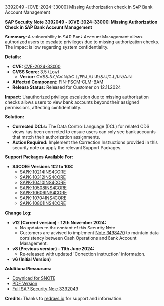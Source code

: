 3392049 - [CVE-2024-33000] Missing Authorization check in SAP Bank Account Management

**SAP Security Note 3392049 - [CVE-2024-33000] Missing Authorization Check in SAP Bank Account Management**

**Summary:**
A vulnerability in SAP Bank Account Management allows authorized users to escalate privileges due to missing authorization checks. The impact is low regarding system confidentiality.

**Details:**
- **CVE:** [CVE-2024-33000](https://www.cve.org/CVERecord?id=CVE-2024-33000)
- **CVSS Score:** 3.5 (Low)
  - **Vector:** CVSS:3.0/AV:N/AC:L/PR:L/UI:R/S:U/C:L/I:N/A:N
- **Affected Component:** FIN-FSCM-CLM-BAM
- **Release Status:** Released for Customer on 12.11.2024

**Impact:**
Unauthorized privilege escalation due to missing authorization checks allows users to view bank accounts beyond their assigned permissions, affecting confidentiality.

**Solution:**
- **Corrected DCLs:** The Data Control Language (DCL) for related CDS views has been corrected to ensure users can only see bank accounts that match their authorization assignments.
- **Action Required:** Implement the Correction Instructions provided in this security note or apply the relevant Support Packages.

**Support Packages Available For:**
- **S4CORE Versions 102 to 108:**
  - [SAPK-10214INS4CORE](https://me.sap.com/supportpackage/SAPK-10214INS4CORE)
  - [SAPK-10312INS4CORE](https://me.sap.com/supportpackage/SAPK-10312INS4CORE)
  - [SAPK-10410INS4CORE](https://me.sap.com/supportpackage/SAPK-10410INS4CORE)
  - [SAPK-10508INS4CORE](https://me.sap.com/supportpackage/SAPK-10508INS4CORE)
  - [SAPK-10606INS4CORE](https://me.sap.com/supportpackage/SAPK-10606INS4CORE)
  - [SAPK-10704INS4CORE](https://me.sap.com/supportpackage/SAPK-10704INS4CORE)
  - [SAPK-10801INS4CORE](https://me.sap.com/supportpackage/SAPK-10801INS4CORE)

**Change Log:**
- **v12 (Current version) - 12th November 2024:**
  - No updates to the content of this Security Note.
  - Customers are advised to implement [Note 3498470](https://me.sap.com/notes/3498470) to maintain data consistency between Cash Operations and Bank Account Management.
- **v8 (Previous version) - 11th June 2024:**
  - Re-released with updated 'Correction instruction' information.
- **v6 (Initial Version)**

**Additional Resources:**
- [Download for SNOTE](https://notesdownloads.sap.com/note/0040000000549182024)
- [PDF Version](https://userapps.support.sap.com/sap/support/sfm/notes/print/0003392049?language=en-US&token=E04FD677BBCE6D962FB0F5A4BE0FBA4C)
- [Full SAP Security Note 3392049](https://me.sap.com/notes/3392049)

**Credits:** Thanks to [redrays.io](https://redrays.io) for support and information.